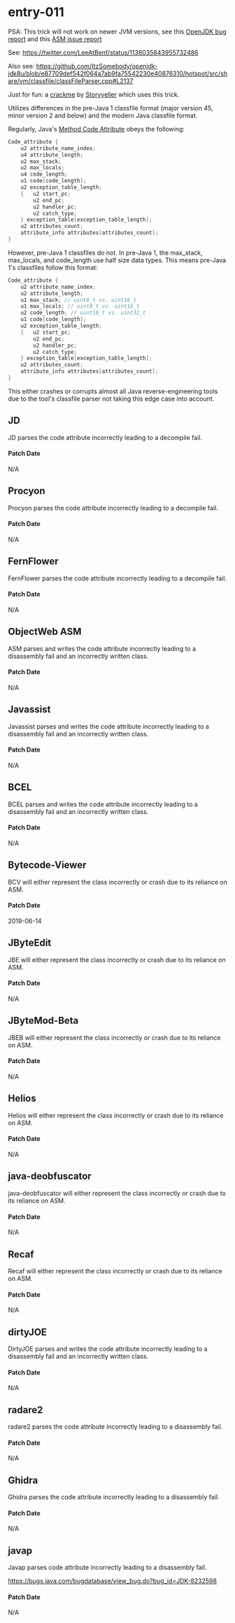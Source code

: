 # entry-011

PSA: This trick will not work on newer JVM versions, see this [OpenJDK bug report](https://bugs.openjdk.java.net/browse/JDK-8232890) and this [ASM issue report](https://gitlab.ow2.org/asm/asm/issues/317888)

See: https://twitter.com/LeeAtBenf/status/1136035843955732486

Also see: https://github.com/ItzSomebody/openjdk-jdk8u/blob/e87709def542f064a7ab9fa75542230e40876310/hotspot/src/share/vm/classfile/classFileParser.cpp#L2137

Just for fun: a [crackme](http://crackmes.cf/users/warsaw/invisible_java_crackme/) by [Storyyeller](http://github.com/Storyyeller) which uses this trick.

Utilizes differences in the pre-Java 1 classfile format (major version 45, minor version 2 and below) and the modern Java classfile format.

Regularly, Java's [Method Code Attribute](https://docs.oracle.com/javase/specs/jvms/se12/html/jvms-4.html#jvms-4.7.3) obeys the following:

```c
Code_attribute {
    u2 attribute_name_index;
    u4 attribute_length;
    u2 max_stack;
    u2 max_locals;
    u4 code_length;
    u1 code[code_length];
    u2 exception_table_length;
    {   u2 start_pc;
        u2 end_pc;
        u2 handler_pc;
        u2 catch_type;
    } exception_table[exception_table_length];
    u2 attributes_count;
    attribute_info attributes[attributes_count];
}
```

However, pre-Java 1 classfiles do not. In pre-Java 1, the max_stack, max_locals, and code_length use half size data types. This means pre-Java 1's classfiles follow this format:

```c
Code_attribute {
    u2 attribute_name_index;
    u2 attribute_length;
    u1 max_stack; // uint8_t vs. uint16_t
    u1 max_locals; // uint8_t vs. uint16_t
    u2 code_length; // uint16_t vs. uint32_t
    u1 code[code_length];
    u2 exception_table_length;
    {   u2 start_pc;
        u2 end_pc;
        u2 handler_pc;
        u2 catch_type;
    } exception_table[exception_table_length];
    u2 attributes_count;
    attribute_info attributes[attributes_count];
}
```

This either crashes or corrupts almost all Java reverse-engineering tools due to the tool's classfile parser not taking this edge case into account.

## JD

JD parses the code attribute incorrectly leading to a decompile fail.

#### Patch Date

N/A

## Procyon

Procyon parses the code attribute incorrectly leading to a decompile fail.

#### Patch Date

N/A

## FernFlower

FernFlower parses the code attribute incorrectly leading to a decompile fail.

#### Patch Date

N/A

## ObjectWeb ASM

ASM parses and writes the code attribute incorrectly leading to a disassembly fail and an incorrectly written class.

#### Patch Date

N/A

## Javassist

Javassist parses and writes the code attribute incorrectly leading to a disassembly fail and an incorrectly written class.

#### Patch Date

N/A

## BCEL

BCEL parses and writes the code attribute incorrectly leading to a disassembly fail and an incorrectly written class.

#### Patch Date

N/A

## Bytecode-Viewer

BCV will either represent the class incorrectly or crash due to its reliance on ASM.

#### Patch Date

2019-06-14

## JByteEdit

JBE will either represent the class incorrectly or crash due to its reliance on ASM.

#### Patch Date

N/A

## JByteMod-Beta

JBEB will either represent the class incorrectly or crash due to its reliance on ASM.

#### Patch Date

N/A

## Helios

Helios will either represent the class incorrectly or crash due to its reliance on ASM.

#### Patch Date

N/A

## java-deobfuscator

java-deobfuscator will either represent the class incorrectly or crash due to its reliance on ASM.

#### Patch Date

N/A

## Recaf

Recaf will either represent the class incorrectly or crash due to its reliance on ASM.

#### Patch Date

N/A

## dirtyJOE

DirtyJOE parses and writes the code attribute incorrectly leading to a disassembly fail and an incorrectly written class.

#### Patch Date

N/A

## radare2

radare2 parses the code attribute incorrectly leading to a disassembly fail.

#### Patch Date

N/A

## Ghidra

Ghidra parses the code attribute incorrectly leading to a disassembly fail.

#### Patch Date

N/A

## javap

Javap parses code attribute incorrectly leading to a disassembly fail.

https://bugs.java.com/bugdatabase/view_bug.do?bug_id=JDK-8232598

#### Patch Date

N/A
